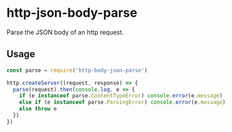 # http-json-body-parse

Parse the JSON body of an http request.

## Usage

```js
const parse = require('http-body-json-parse')

http.createServer((request, response) => {
  parse(request).then(console.log, e => {
    if (e instanceof parse.ContentTypeError) console.error(e.message)
    else if (e instanceof parse.ParsingError) console.error(e.message)
    else throw e
  })
})
```
